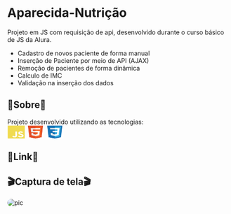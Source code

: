 # Aparecida-Nutrição
Projeto em JS com requisição de api, desenvolvido durante o curso básico de JS da Alura.

<ul>
  <li>Cadastro de novos paciente de forma manual
  <li>Inserção de Paciente por meio de API (AJAX)
  <li>Remoção de pacientes de forma dinâmica
  <li>Calculo de IMC 
  <li>Validação na inserção dos dados
</ul>

## :pushpin:Sobre:pushpin:
Projeto desenvolvido utilizando as tecnologias: <br>
 <img align="center" alt="Js" height="30" width="40" src="https://raw.githubusercontent.com/devicons/devicon/master/icons/javascript/javascript-plain.svg">
  <img align="center" alt="HTML" height="30" width="40" src="https://raw.githubusercontent.com/devicons/devicon/master/icons/html5/html5-original.svg">
  <img align="center" alt="CSS" height="30" width="40" src="https://raw.githubusercontent.com/devicons/devicon/master/icons/css3/css3-original.svg">
  
## :paperclip:Link:paperclip:


## :clapper:Captura de tela:clapper:
<img align="center" alt="pic" height="250" style="border-radius:50px;" src="https://cdn.discordapp.com/attachments/937094868164050955/937095462836637707/9.png">
